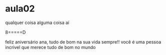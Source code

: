 # aula02
qualquer coisa
alguma coisa aí 

8=====D

feliz aniversário ana, tudo de bom na sua vida sempre!! você é uma pessoa incrivel que merece tudo de bom no mundo 
